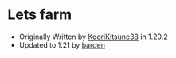 # Lets farm
- Originally Written by [KooriKitsune38](https://github.com/KooriKitsune38) in 1.20.2
- Updated to 1.21 by [barden](https://github.com/officialbarden)
